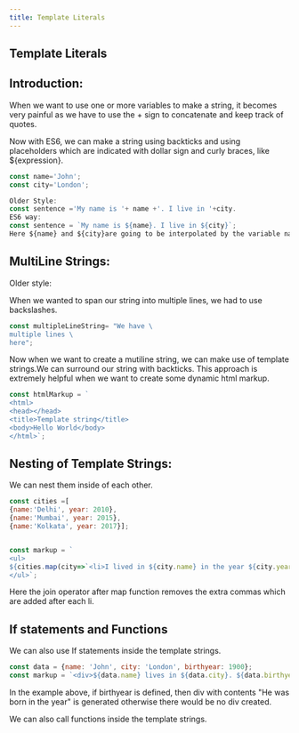 ```yaml
---
title: Template Literals
---
```


## Template Literals

## Introduction:
When we want to use one or more variables to make a string, it becomes very painful as we have to use the + sign to concatenate and keep track of quotes.

Now with ES6, we can make a string using backticks and using placeholders which are indicated with dollar sign and curly braces, like ${expression}.
```javascript
const name='John';
const city='London';

Older Style:
const sentence ='My name is '+ name +'. I live in '+city.
ES6 way:
const sentence = `My name is ${name}. I live in ${city}`;
Here ${name} and ${city}are going to be interpolated by the variable name and city respectively.
```
## MultiLine Strings:
Older style:

When we wanted to span our string into multiple lines, we had to use backslashes.
```javascript
const multipleLineString= "We have \
multiple lines \
here";
```
Now when we want to create a mutiline string, we can make use of template strings.We can surround our string with backticks. This approach is extremely helpful when we want to create some dynamic html markup.
```javascript
const htmlMarkup = `
<html>
<head></head>
<title>Template string</title>
<body>Hello World</body>
</html>`;
```
## Nesting of Template Strings:
We can nest them inside of each other.
```javascript
const cities =[
{name:'Delhi', year: 2010},
{name:'Mumbai', year: 2015},
{name:'Kolkata', year: 2017}];


const markup = `
<ul>
${cities.map(city=>`<li>I lived in ${city.name} in the year ${city.year}</li>`).join('')}
</ul>`;
```
Here the join operator after map function removes the extra commas which are added after each li.

## If statements and Functions 
We can also use If statements inside the template strings.

```javascript
const data = {name: 'John', city: 'London', birthyear: 1900};
const markup = `<div>${data.name} lives in ${data.city}. ${data.birthyear ? `<div>He was born in the year ${data.birthyear}</div>`:''}</div>`;
```

In the example above, if birthyear is defined, then div with contents  "He was born in the year" is generated otherwise there would be no div created.

We can also call functions inside the template strings.


